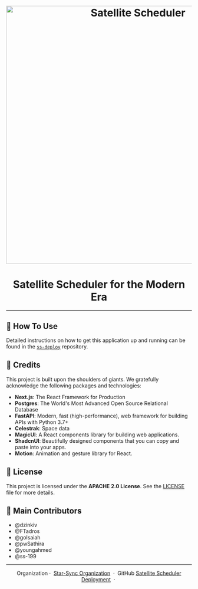 <h1 align="center">
  <br>
  <a href="https://github.com/Star-Sync/satellite-scheduler">
    <img src="https://x5a81d4mva.ufs.sh/f/vO1KpS4QDgU0XomMFhvzcj1LEp8Nb3ZI0koeyJSitX9s2lWF" alt="Satellite Scheduler" width="700">
  </a>
</h1>

<h1 align="center">Satellite Scheduler for the Modern Era</h1>

---

## 🚀 How To Use

Detailed instructions on how to get this application up and running can be found in the [`ss-deploy`](https://github.com/Star-Sync/ss-deploy) repository.

## 🙏 Credits

This project is built upon the shoulders of giants. We gratefully acknowledge the following packages and technologies:

*   **Next.js**: The React Framework for Production
*   **Postgres**: The World's Most Advanced Open Source Relational Database
*   **FastAPI**: Modern, fast (high-performance), web framework for building APIs with Python 3.7+
*   **Celestrak**: Space data
*   **MagicUI**: A React components library for building web applications.
*   **ShadcnUI**: Beautifully designed components that you can copy and paste into your apps.
*   **Motion**: Animation and gesture library for React.

## 📜 License

This project is licensed under the **APACHE 2.0 License**. See the [LICENSE](LICENSE) file for more details.

## 🌟 Main Contributors

- @dzinkiv  
- @FTadros  
- @goIsaiah  
- @pwSathira  
- @youngahmed  
- @ss-199

---

<p align="center">
  Organization &middot;&nbsp; <a href="https://github.com/Star-Sync">Star-Sync Organization</a> &nbsp;&middot;&nbsp;
  GitHub <a href="https://github.com/Star-Sync/ss-deploy">Satellite Scheduler Deployment</a> &nbsp;&middot;&nbsp;
</p>
